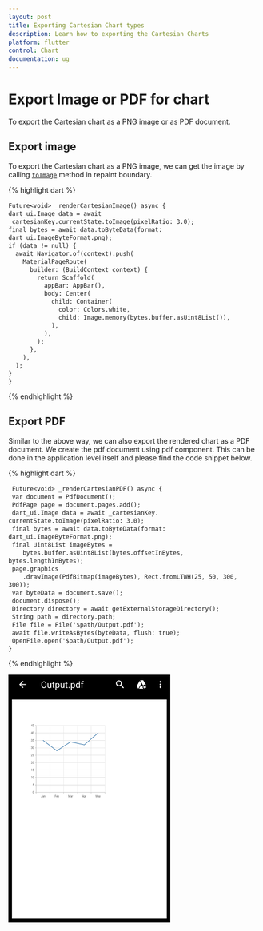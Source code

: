 ```yaml
---
layout: post
title: Exporting Cartesian Chart types
description: Learn how to exporting the Cartesian Charts
platform: flutter
control: Chart
documentation: ug
---
```


# Export Image or PDF for chart
To export the Cartesian chart as a PNG image or as PDF document.

## Export image
To export the Cartesian chart as a PNG image, we can get the image by calling [`toImage`]() method in repaint boundary.

{% highlight dart %} 

    Future<void> _renderCartesianImage() async {
    dart_ui.Image data = await _cartesianKey.currentState.toImage(pixelRatio: 3.0);
    final bytes = await data.toByteData(format: dart_ui.ImageByteFormat.png);
    if (data != null) {
      await Navigator.of(context).push(
        MaterialPageRoute(
          builder: (BuildContext context) {
            return Scaffold(
              appBar: AppBar(),
              body: Center(
                child: Container(
                  color: Colors.white,
                  child: Image.memory(bytes.buffer.asUint8List()),
                ),
              ),
            );
          },
        ),
      );
    }
    }

  {% endhighlight %}

## Export PDF
Similar to the above way, we can also export the rendered chart as a PDF document. We create the pdf document using pdf component. This can be done in the application level itself and please find the code snippet below.

{% highlight dart %} 

     Future<void> _renderCartesianPDF() async {
     var document = PdfDocument();
     PdfPage page = document.pages.add();
     dart_ui.Image data = await _cartesianKey. currentState.toImage(pixelRatio: 3.0);
     final bytes = await data.toByteData(format: dart_ui.ImageByteFormat.png);
     final Uint8List imageBytes =
        bytes.buffer.asUint8List(bytes.offsetInBytes, bytes.lengthInBytes);
     page.graphics
        .drawImage(PdfBitmap(imageBytes), Rect.fromLTWH(25, 50, 300, 300));
     var byteData = document.save();
     document.dispose();
     Directory directory = await getExternalStorageDirectory();
     String path = directory.path;
     File file = File('$path/Output.pdf');
     await file.writeAsBytes(byteData, flush: true);
     OpenFile.open('$path/Output.pdf');
    }
  {% endhighlight %}

![pdf_export](images/export-cartesian-chart/pdf_view.png)